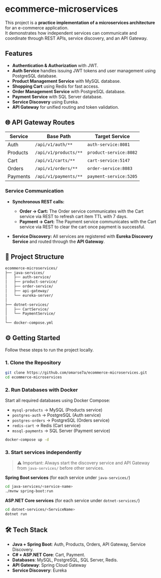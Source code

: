 # ecommerce-microservices

This project is a **practice implementation of a microservices architecture** for an e-commerce application.  
It demonstrates how independent services can communicate and coordinate through REST APIs, service discovery, and an API Gateway.

## Features
- **Authentication & Authorization** with JWT.
- **Auth Service** handles issuing JWT tokens and user management using PostgreSQL database.
- **Product Management Service** with MySQL database.
- **Shopping Cart** using Redis for fast access.
- **Order Management Service** with PostgreSQL database.
- **Payment Service** with SQL Server  database.
- **Service Discovery** using Eureka.
- **API Gateway** for unified routing and token validation.


## 🌐 API Gateway Routes

| Service   | Base Path              | Target Service        |
|-----------|------------------------|-----------------------|
| Auth      | `/api/v1/auth/**`      | `auth-service:8081`   |
| Products  | `/api/v1/products/**`  | `product-service:8082`|
| Cart      | `/api/v1/carts/**`     | `cart-service:5147`   |
| Orders    | `/api/v1/orders/**`    | `order-service:8083`  |
| Payments  | `/api/v1/payments/**`  | `payment-service:5205`|

### Service Communication

- **Synchronous REST calls:**
  - **Order → Cart:** The Order service communicates with the Cart service via REST to refresh cart item TTL with 7 days.
  - **Payment → Cart:** The Payment service communicates with the Cart service via REST to clear the cart once payment is successful.  

- **Service Discovery:** All services are registered with **Eureka Discovery Service** and routed through the **API Gateway**.  


## 📂 Project Structure  
```bash
ecommerce-microservices/
├── java-services/
│   ├── auth-service/
│   ├── product-service/
│   ├── order-service/
│   ├── api-gateway/
│   └── eureka-server/
│
├── dotnet-services/
│   ├── CartService/
│   └── PaymentService/
│
└── docker-compose.yml
```

## ⚙️ Getting Started  

Follow these steps to run the project locally.  

### 1. Clone the Repository  
```bash
git clone https://github.com/omarse7a/ecommerce-microservices.git
cd ecommerce-microservices
```

### 2. Run Databases with Docker

Start all required databases using Docker Compose:
- `mysql-products` → MySQL (Products service)
- `postgres-auth` → PostgreSQL (Auth service)
- `postgres-orders` → PostgreSQL (Orders service)
- `redis-cart` → Redis (Cart service)
- `mssql-payments` → SQL Server (Payment service)

```bash
docker-compose up -d
```

### 3. Start services independently

> ⚠️ Important: Always start the discovery service and API Gateway from `java-services/` before other services.

**Spring Boot services** (for each service under `java-services/`)
```bash
cd java-services/<service-name>
./mvnw spring-boot:run
```

**ASP.NET Core services** (for each service under `dotnet-services/`)
```bash
cd dotnet-services/<ServiceName>
dotnet run
```

## 🛠️ Tech Stack  
- **Java + Spring Boot**: Auth, Products, Orders, API Gateway, Service Discovery.
- **C# + ASP.NET Core**: Cart, Payment.
- **Databases**: MySQL, PostgreSQL, SQL Server, Redis.
- **API Gateway**: Spring Cloud Gateway 
- **Service Discovery**: Eureka
